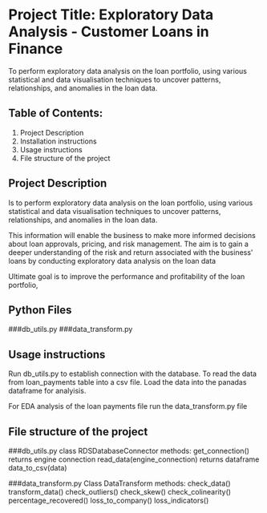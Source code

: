 # Project Title: Exploratory Data Analysis - Customer Loans in Finance

To perform exploratory data analysis on the loan portfolio, using various statistical and data visualisation techniques to uncover patterns, relationships, and anomalies in the loan data.

## Table of Contents:
1. Project Description
1. Installation instructions
1. Usage instructions
1. File structure of the project
   
## Project Description

Is to perform exploratory data analysis on the loan portfolio, using various statistical and data visualisation techniques to uncover patterns, relationships, and 
anomalies in the loan data. 

This information will enable the business to make more informed decisions about loan approvals, pricing, and risk management.
The aim is to gain a deeper understanding of the risk and return associated with the business' loans by conducting exploratory data analysis on the loan data

Ultimate goal is to improve the performance and profitability of the loan portfolio,

## Python Files
###db_utils.py
###data_transform.py
## Usage instructions
Run db_utils.py to establish connection with the database. To read the data from loan_payments table into  a csv file.
Load the data into the panadas dataframe for analyisis.

For EDA analysis of the loan payments file run the data_transform.py file 

## File structure of the project
###db_utils.py
class RDSDatabaseConnector
methods:
get_connection() returns engine connection
read_data(engine_connection) returns dataframe
data_to_csv(data) 

###data_transform.py
Class DataTransform
methods:
check_data()
transform_data()
check_outliers()
check_skew()
check_colinearity()
percentage_recovered()
loss_to_company()
loss_indicators()



